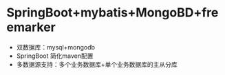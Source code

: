 # SpringBoot+mybatis+MongoBD+freemarker

* 双数据库：mysql+mongodb
* SpringBoot 简化maven配置
* 多数据源支持：多个业务数据库+单个业务数据库的主从分库